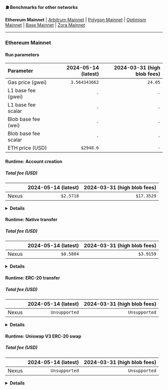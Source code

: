 #### ⛽️ Benchmarks for other networks

**Ethereum Mainnet** | [Arbitrum Mainnet](/benchmarks/arbitrum.md) | [Polygon Mainnet](/benchmarks/polygon.md) | [Optimism Mainnet](/benchmarks/optimism.md) | [Base Mainnet](/benchmarks/base.md) | [Zora Mainnet](/benchmarks/zora.md)

---

<!-- BENCHMARK_RESULTS -->

### Ethereum Mainnet

#### Run parameters

| Parameter            | 2024-05-14 (latest) | 2024-03-31 (high blob fees) |
| :------------------- | ------------------: | --------------------------: |
| Gas price (gwei)     |       `3.564343662` |                     `24.05` |
| L1 base fee (gwei)   |                 `-` |                         `-` |
| L1 base fee scalar   |                 `-` |                         `-` |
| Blob base fee (wei)  |                 `-` |                         `-` |
| Blob base fee scalar |                 `-` |                         `-` |
| ETH price (USD)      |           `$2948.6` |                         `-` |

#### Runtime: Account creation

##### Total fee (USD)

|       | 2024-05-14 (latest) | 2024-03-31 (high blob fees) |
| :---- | ------------------: | --------------------------: |
| Nexus |           `$2.5718` |                  `$17.3529` |

<details>
<summary><b>Details</b></summary>

##### 2024-05-14 (latest)

|       | Execution gas | Execution fee (ETH) | L1 gas | L1 fee (ETH) | Total fee (ETH) | Total fee (USD) |
| :---- | ------------: | ------------------: | -----: | -----------: | --------------: | --------------: |
| Nexus |      `244704` |       `0.000872209` |    `-` |          `-` |   `0.000872209` |       `$2.5718` |

##### 2024-03-31 (high blob fees)

|       | Execution gas | Execution fee (ETH) | L1 gas | L1 fee (ETH) | Total fee (ETH) | Total fee (USD) |
| :---- | ------------: | ------------------: | -----: | -----------: | --------------: | --------------: |
| Nexus |      `244704` |       `0.005885131` |    `-` |          `-` |   `0.005885131` |      `$17.3529` |

</details>

#### Runtime: Native transfer

##### Total fee (USD)

|       | 2024-05-14 (latest) | 2024-03-31 (high blob fees) |
| :---- | ------------------: | --------------------------: |
| Nexus |           `$0.5804` |                   `$3.9159` |

<details>
<summary><b>Details</b></summary>

##### 2024-05-14 (latest)

|       | Execution gas | Execution fee (ETH) | L1 gas | L1 fee (ETH) | Total fee (ETH) | Total fee (USD) |
| :---- | ------------: | ------------------: | -----: | -----------: | --------------: | --------------: |
| Nexus |       `55220` |       `0.000196823` |    `-` |          `-` |   `0.000196823` |       `$0.5804` |

##### 2024-03-31 (high blob fees)

|       | Execution gas | Execution fee (ETH) | L1 gas | L1 fee (ETH) | Total fee (ETH) | Total fee (USD) |
| :---- | ------------: | ------------------: | -----: | -----------: | --------------: | --------------: |
| Nexus |       `55220` |       `0.001328041` |    `-` |          `-` |   `0.001328041` |       `$3.9159` |

</details>

#### Runtime: ERC-20 transfer

##### Total fee (USD)

|       | 2024-05-14 (latest) | 2024-03-31 (high blob fees) |
| :---- | ------------------: | --------------------------: |
| Nexus |       `Unsupported` |               `Unsupported` |

<details>
<summary><b>Details</b></summary>

##### 2024-05-14 (latest)

|       | Execution gas | Execution fee (ETH) | L1 gas | L1 fee (ETH) | Total fee (ETH) | Total fee (USD) |
| :---- | ------------: | ------------------: | -----: | -----------: | --------------: | --------------: |
| Nexus |           `-` |                 `-` |    `-` |          `-` |             `-` |             `-` |

##### 2024-03-31 (high blob fees)

|       | Execution gas | Execution fee (ETH) | L1 gas | L1 fee (ETH) | Total fee (ETH) | Total fee (USD) |
| :---- | ------------: | ------------------: | -----: | -----------: | --------------: | --------------: |
| Nexus |           `-` |                 `-` |    `-` |          `-` |             `-` |             `-` |

</details>

#### Runtime: Uniswap V3 ERC-20 swap

##### Total fee (USD)

|       | 2024-05-14 (latest) | 2024-03-31 (high blob fees) |
| :---- | ------------------: | --------------------------: |
| Nexus |       `Unsupported` |               `Unsupported` |

<details>
<summary><b>Details</b></summary>

##### 2024-05-14 (latest)

|       | Execution gas | Execution fee (ETH) | L1 gas | L1 fee (ETH) | Total fee (ETH) | Total fee (USD) |
| :---- | ------------: | ------------------: | -----: | -----------: | --------------: | --------------: |
| Nexus |           `-` |                 `-` |    `-` |          `-` |             `-` |             `-` |

##### 2024-03-31 (high blob fees)

|       | Execution gas | Execution fee (ETH) | L1 gas | L1 fee (ETH) | Total fee (ETH) | Total fee (USD) |
| :---- | ------------: | ------------------: | -----: | -----------: | --------------: | --------------: |
| Nexus |           `-` |                 `-` |    `-` |          `-` |             `-` |             `-` |

</details>

<!-- /BENCHMARK_RESULTS -->
